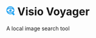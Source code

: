 # <img src="static/assets/favicon.png" alt="Favicon" height="24"> Visio Voyager

A local image search tool
